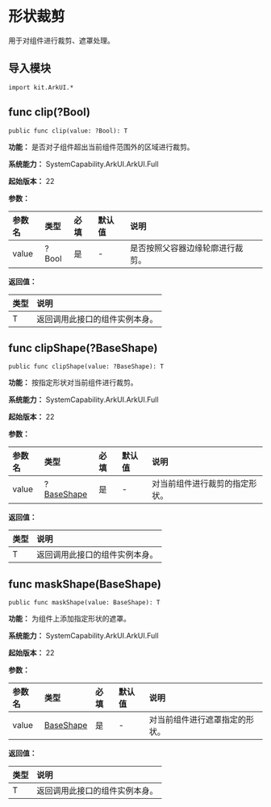 # 形状裁剪

用于对组件进行裁剪、遮罩处理。

## 导入模块

```cangjie
import kit.ArkUI.*
```

## func clip(?Bool)

```cangjie
public func clip(value: ?Bool): T
```

**功能：** 是否对子组件超出当前组件范围外的区域进行裁剪。

**系统能力：** SystemCapability.ArkUI.ArkUI.Full

**起始版本：** 22

**参数：**

|参数名|类型|必填|默认值|说明|
|:---|:---|:---|:---|:---|
| value | ?Bool | 是 | \- | 是否按照父容器边缘轮廓进行裁剪。 |

**返回值：**

|类型|说明|
|:---|:---|
|T|返回调用此接口的组件实例本身。|


## func clipShape(?BaseShape)

```cangjie
public func clipShape(value: ?BaseShape): T
```

**功能：** 按指定形状对当前组件进行裁剪。

**系统能力：** SystemCapability.ArkUI.ArkUI.Full

**起始版本：** 22

**参数：**

|参数名|类型|必填|默认值|说明|
|:---|:---|:---|:---|:---|
| value | ?[BaseShape](./cj-apis-shape.md#class-baseshape) | 是 | \- | 对当前组件进行裁剪的指定形状。 |

**返回值：**

|类型|说明|
|:---|:---|
|T|返回调用此接口的组件实例本身。|


## func maskShape(BaseShape)

```cangjie
public func maskShape(value: BaseShape): T
```

**功能：** 为组件上添加指定形状的遮罩。

**系统能力：** SystemCapability.ArkUI.ArkUI.Full

**起始版本：** 22

**参数：**

|参数名|类型|必填|默认值|说明|
|:---|:---|:---|:---|:---|
| value | [BaseShape](./cj-apis-shape.md#class-baseshape) | 是 | \- | 对当前组件进行遮罩指定的形状。 |

**返回值：**

|类型|说明|
|:---|:---|
|T|返回调用此接口的组件实例本身。|

